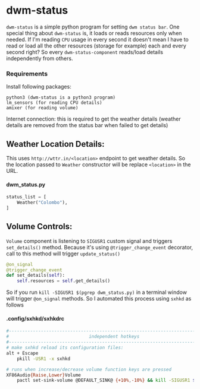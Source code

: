 # dwm-status

`dwm-status` is a simple python program for setting `dwm status bar`. One special thing about `dwm-status` is, it loads or reads resources only when needed. If I'm reading `CPU` usage in every second it doesn't mean I have to read or load all the other resources (storage for example) each and every second right? So every `dwm-status-component` reads/load details independently from others.

### Requirements

Install following packages:

```
python3 (dwm-status is a python3 program)
lm_sensors (for reading CPU details)
amixer (for reading volume)
```

Internet connection: this is required to get the weather details (weather details are removed from the status bar when failed to get details)

## Weather Location Details:

This uses `http://wttr.in/<location>` endpoint to get weather details. So the location passed to `Weather` constructor will be replace `<location>` in the URL.

#### dwm_status.py

```python
status_list = [
    Weather("Colombo"),
]
```

## Volume Controls:

`Volume` component is listening to `SIGUSR1` custom signal and triggers `set_details()` method. Because it's using `@trigger_change_event` decorator, call to this method will trigger `update_status()`

```python
@on_signal
@trigger_change_event
def set_details(self):
	self.resources = self.get_details()
```

So if you run `kill -SIGUSR1 $(pgrep dwm_status.py)` in a terminal window will trigger `@on_signal` methods. So I automated this process using `sxhkd` as follows

#### .config/sxhkd/sxhkdrc

```bash
#------------------------------------------------------------------------------#
#                              independent hotkeys                             #
#------------------------------------------------------------------------------#
# make sxhkd reload its configuration files:
alt + Escape
	pkill -USR1 -x sxhkd

# runs when increase/decrease volume function keys are pressed
XF86Audio{Raise,Lower}Volume
    pactl set-sink-volume @DEFAULT_SINK@ {+10%,-10%} && kill -SIGUSR1 $(pgrep dwm_status.py)
```
